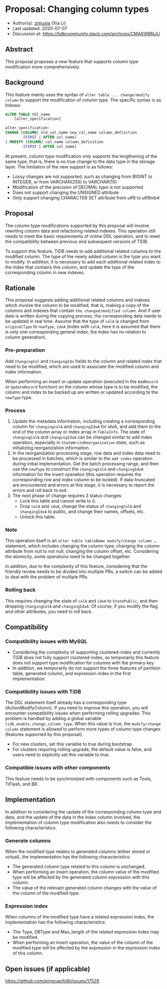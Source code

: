# Proposal: Changing column types

- Author(s):     [zimuxia](https://github.com/zimulala) (Xia Li)
- Last updated:  2020-07-07
- Discussion at: https://tidbcommunity.slack.com/archives/CMAKWBNJU

## Abstract

This proposal proposes a new feature that supports column type modification more comprehensively.

## Background

This feature mainly uses the syntax of `alter table ... change/modify column` to support the modification of column type. The specific syntax is as follows:

```sql
ALTER TABLE tbl_name
    [alter_specification]

alter_specification:
CHANGE [COLUMN] old_col_name new_col_name column_definition
        [FIRST | AFTER col_name]
| MODIFY [COLUMN] col_name column_definition
        [FIRST | AFTER col_name]
```

At present, column type modification only supports the lengthening of the same type, that is, there is no true change to the data type in the storage layer. The limitation of the new support is as follows:
* Lossy changes are not supported, such as changing from BIGINT to INTEGER, or from VARCHAR(255) to VARCHAR(10)
* Modification of the precision of DECIMAL type is not supported
* Does not support changing the UNSIGNED attribute
* Only support changing CHARACTER SET attribute from utf8 to utf8mb4

## Proposal

The column type modifications supported by this proposal will involve rewriting column data and refactoring related indexes. This operation still needs to meet the basic requirements of online DDL operation, and to meet the compatibility between previous and subsequent versions of TiDB.

To support this feature, TiDB needs to add additional related columns to the modified column. The type of the newly added column is the type you want to modify. In addition, it is necessary to add each additional related index to the index that contains this column, and update the type of the corresponding column in new indexes.

## Rationale

This proposal suggests adding additional related columns and indexes which involve the column to be modified, that is, making a copy of the columns and indexes that contain `the changed/modified column`. And if user data is written during the copying process, the corresponding data needs to be updated in real time. Assume that the type of `colA` is changed from `originalType` to `newType`, `idxA` (index with `colA`, here it is assumed that there is only one corresponding general index, the index has no relation to column generation).

### Pre-preparation

Add `ChangingCol` and `ChangingIdx` fields to the column and related index that need to be modified, which are used to associate the modified column and index information.

When performing an insert or update operation (executed in the `AddRecord` or `UpdateRecord` function) on the column whose type is to be modified, the column and index to be backed up are written or updated according to the `newType` type.

### Process

1. Update the metadata information, including creating a corresponding column for `changingcolA` and `changingIdxA` for idxA, and add them to the end of the column array or index array in `TableInfo`. The state of `changingColA` and `changingIdxA` can be changed similar to add index operation, especially in `StateWriteReorganization` state, such as initializing reorganization information.
2. In the reorganization processing stage, row data and index data need to be processed in batches, which is similar to the `add index` operation during initial implementation. Get the batch processing range, and then use the `newType` to construct the `changingColA` and `changingIdxA` information for the insert operation (this operation requires the corresponding row and index column to be locked). If data-truncated are encountered and errors at this stage, it is necessary to report the errors and roll back to exit.
3. The next phase of change requires 3 status changes:
    * Lock this table and cannot write to it.
    * Drop `colA` and `idxA`, change the status of `changingColA` and `changingIdxA` to public, and change their names, offsets, etc.
    * Unlock this table.

### Note

This operation itself is an `alter table tableName modify/change column …` statement, which includes changing the column type, changing the column attribute from null to not null, changing the column offset, etc. Considering the atomicity, some operations need to be changed together.

In addition, due to the complexity of this feature, considering that the friendly review needs to be divided into multiple PRs, a switch can be added to deal with the problem of multiple PRs.

### Rolling back

This requires changing the state of `colA` and `idxA` to `StatePublic`, and then dropping `changingColA` and `changingIdxA`. Of course, if you modify the flag and other attributes, you need to roll back.

## Compatibility

### Compatibility issues with MySQL

* Considering the complexity of supporting clustered-index and currently TiDB does not fully support clustered-index, so temporarily this feature does not support type modification for columns with the primary key.
* In addition, we temporarily do not support the three features of partition table, generated column, and expression index in the first implementation.

### Compatibility issues with TiDB

The DDL statement itself already has a corresponding type (ActionModifyColumn). If you need to improve this operation, you will encounter compatibility issues when performing rolling upgrades. This problem is handled by adding a global variable `tidb_enable_change_column_type`. When this value is true, the `modify/change column` statement is allowed to perform more types of column type changes (features supported by this proposal).

* For new clusters, set this variable to true during bootstrap.
* For clusters requiring rolling upgrade, the default value is false, and users need to explicitly set this variable to true.

### Compatible issues with other components

This feature needs to be synchronized with components such as Tools, TiFlash, and BR.

## Implementation

In addition to considering the update of the corresponding column type and data, and the update of the data in the index column involved, the implementation of column type modification also needs to consider the following characteristics.

### Generate columns

When the modified type relates to generated columns (either stored or virtual), the implementation has the following characteristics:

* The generated column type related to this column is unchanged.
* When performing an insert operation, the column value of the modified type will be affected by the generated column expression with this column. 
* The value of the relevant generated column changes with the value of the column of the modified type.

### Expression index

When columns of the modified type have a related expression index, the implementation has the following characteristics:

* The Type, DBType and Max_length of the related expression index may be modified.
* When performing an insert operation, the value of the column of the modified type will be affected by the expression in the expression index of this column.

## Open issues (if applicable)

https://github.com/pingcap/tidb/issues/17526
